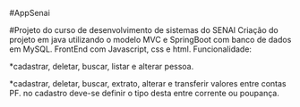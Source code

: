 #AppSenai

#Projeto do curso de desenvolvimento de sistemas do SENAI Criação do projeto em java utilizando o modelo MVC e SpringBoot com banco de dados em MySQL. FrontEnd com Javascript, css e html. Funcionalidade:


*cadastrar, deletar, buscar, listar e alterar pessoa.

*cadastrar, deletar, buscar, extrato, alterar e transferir valores entre contas PF. no cadastro deve-se definir o tipo desta entre corrente ou poupança.
